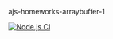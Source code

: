 ajs-homeworks-arraybuffer-1

[![Node.js CI](https://github.com/O-R-C/ajs-homeworks-arraybuffer-1/actions/workflows/node.js.yml/badge.svg)](https://github.com/O-R-C/ajs-homeworks-arraybuffer-1/actions/workflows/node.js.yml)
